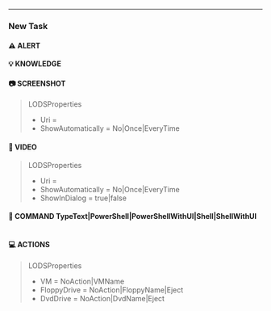 ﻿<hr>

### New Task



#### :warning: ALERT



#### :bulb: KNOWLEDGE



#### :camera: SCREENSHOT

>LODSProperties
>* Uri = 
>* ShowAutomatically = No|Once|EveryTime

#### :movie_camera: VIDEO

>LODSProperties
>* Uri = 
>* ShowAutomatically = No|Once|EveryTime
>* ShowInDialog = true|false

#### :calling: COMMAND TypeText|PowerShell|PowerShellWithUI|Shell|ShellWithUI


```PowerShell
```

#### :computer: ACTIONS


>LODSProperties
>* VM = NoAction|VMName
>* FloppyDrive = NoAction|FloppyName|Eject
>* DvdDrive = NoAction|DvdName|Eject

